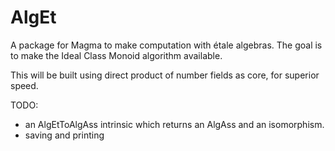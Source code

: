 # AlgEt
A package for Magma to make computation with étale algebras.
The goal is to make the Ideal Class Monoid algorithm available.

This will be built using direct product of number fields as core, for superior speed.

TODO:
- an AlgEtToAlgAss intrinsic which returns an AlgAss and an isomorphism.
- saving and printing

